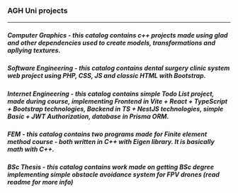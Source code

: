 ### AGH Uni projects
---

##### Computer Graphics - this catalog contains c++ projects made using glad and other dependencies used to create models, transformations and apllying textures.

##### Software Engineering - this catalog contains dental surgery clinic system web project using PHP, CSS, JS and classic HTML with Bootstrap.

##### Internet Engineering - this catalog contains simple Todo List project, made during course, implementing Frontend in Vite + React + TypeScript + Bootstrap technologies, Backend in TS + NestJS technologies, simple Basic + JWT Authorization, database in Prisma ORM. 

##### FEM - this catalog contains two programs made for Finite element method course - both written in C++ with Eigen library. It is basically math with C++.

##### BSc Thesis - this catalog contains work made on getting BSc degree implementing simple obstacle avoidance system for FPV drones (read readme for more info)
